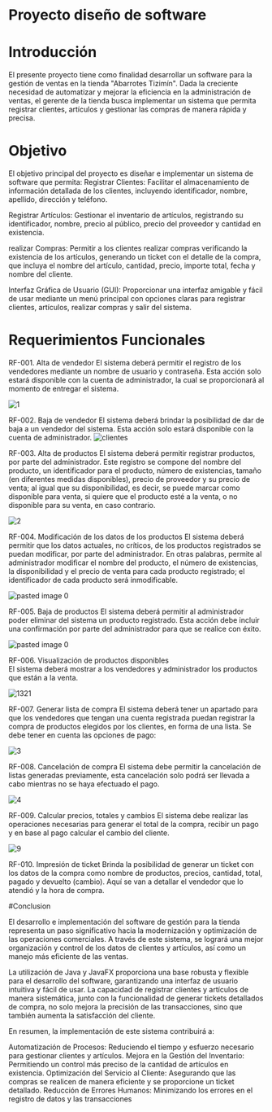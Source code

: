 # Proyecto diseño de software



# Introducción
El presente proyecto tiene como finalidad desarrollar un software para la gestión de ventas en la tienda "Abarrotes Tizimín". Dada la creciente necesidad de automatizar y mejorar la eficiencia en la administración de ventas, el gerente de la tienda busca implementar un sistema que permita registrar clientes, artículos y gestionar las compras de manera rápida y precisa.



# Objetivo
El objetivo principal del proyecto es diseñar e implementar un sistema de software que permita:
Registrar Clientes: Facilitar el almacenamiento de información detallada de los clientes, incluyendo identificador, nombre, apellido, dirección y teléfono.

Registrar Artículos: Gestionar el inventario de artículos, registrando su identificador, nombre, precio al público, precio del proveedor y cantidad en existencia.

realizar Compras: Permitir a los clientes realizar compras verificando la existencia de los artículos, generando un ticket con el detalle de la compra, que incluya el nombre del artículo, cantidad, precio, importe total, fecha y nombre del cliente.

Interfaz Gráfica de Usuario (GUI): Proporcionar una interfaz amigable y fácil de usar mediante un menú principal con opciones claras para registrar clientes, artículos, realizar compras y salir del sistema.


# Requerimientos Funcionales 

RF-001. Alta de vendedor El sistema deberá permitir el registro de los vendedores mediante un nombre de usuario y contraseña. Esta acción solo estará disponible con la cuenta de administrador, la cual se proporcionará al momento de entregar el sistema.

![1](https://github.com/Eastdanieljr1/Proyecto/assets/143151182/85efcdae-0e43-4c65-8545-b732b6a7839c)

RF-002. Baja de vendedor  El sistema deberá brindar la posibilidad de dar de baja a un vendedor del sistema. Esta acción solo estará disponible con la cuenta de administrador.
![clientes](https://github.com/Eastdanieljr1/Proyecto/assets/143151182/15053070-242f-4bc5-b61f-92af867d921b)

RF-003. Alta de productos  El sistema deberá permitir registrar productos, por parte del administrador. Este registro se compone del nombre del producto, un identificador para el producto, número de existencias, tamaño (en diferentes medidas disponibles), precio de proveedor y su precio de venta; al igual que su disponibilidad, es decir, se puede marcar como disponible para venta, si quiere que el producto esté a la venta, o no disponible para su venta, en caso contrario.

![2](https://github.com/Eastdanieljr1/Proyecto/assets/143151182/16e7a2ae-0700-415a-ac46-f71b5f3a0ee4)

RF-004. Modificación de los datos de los productos  El sistema deberá permitir que los datos actuales, no críticos, de los productos registrados se puedan modificar, por parte del administrador. En otras palabras, permite al administrador modificar el nombre del producto, el número de existencias, la disponibilidad y el precio de venta para cada producto registrado; el identificador de cada producto será inmodificable.

![pasted image 0](https://github.com/Eastdanieljr1/Proyecto/assets/143151182/a9486ff0-3769-458d-bf0c-140d5a1d70f8)

RF-005. Baja de productos  El sistema deberá permitir al administrador poder eliminar del sistema un producto registrado. Esta acción debe incluir una confirmación por parte del administrador para que se realice con éxito.

![pasted image 0](https://github.com/Eastdanieljr1/Proyecto/assets/143151182/a9486ff0-3769-458d-bf0c-140d5a1d70f8)

RF-006. Visualización de productos disponibles <br> El sistema deberá mostrar a los vendedores y administrador los productos que están a la venta.

![1321](https://github.com/Eastdanieljr1/Proyecto/assets/143151182/9a1d1c7f-a5d4-4256-98c6-19603f3e9bbb)

RF-007. Generar lista de compra El sistema deberá tener un apartado para que los vendedores que tengan una cuenta registrada puedan registrar la compra de productos elegidos por los clientes, en forma de una lista. Se debe tener en cuenta las opciones de pago: 

![3](https://github.com/Eastdanieljr1/Proyecto/assets/143151182/87620cbd-f5e7-457a-9c8c-b343aeb7c48b)

RF-008. Cancelación de compra  El sistema debe permitir la cancelación de listas generadas previamente, esta cancelación solo podrá ser llevada a cabo mientras no se haya efectuado el pago.

![4](https://github.com/Eastdanieljr1/Proyecto/assets/143151182/c28429c8-cb39-47b6-bb4d-d42a41795625)


RF-009. Calcular precios, totales y cambios  El sistema debe realizar las operaciones necesarias para generar el total de la compra, recibir un pago y en base al pago calcular el cambio del cliente.

![9](https://github.com/Eastdanieljr1/Proyecto/assets/143151182/e11874eb-1f44-48d0-adaa-063a17366623)


RF-010. Impresión de ticket  Brinda la posibilidad de generar un ticket con los datos de la compra como nombre de productos, precios, cantidad, total, pagado y devuelto (cambio). Aquí se van a detallar el vendedor que lo atendió y la hora de compra.

#Conclusion


El desarrollo e implementación del software de gestión para la tienda  representa un paso significativo hacia la modernización y optimización de las operaciones comerciales. A través de este sistema, se logrará una mejor organización y control de los datos de clientes y artículos, así como un manejo más eficiente de las ventas.

La utilización de Java y JavaFX proporciona una base robusta y flexible para el desarrollo del software, garantizando una interfaz de usuario intuitiva y fácil de usar. La capacidad de registrar clientes y artículos de manera sistemática, junto con la funcionalidad de generar tickets detallados de compra, no solo mejora la precisión de las transacciones, sino que también aumenta la satisfacción del cliente.

En resumen, la implementación de este sistema contribuirá a:

Automatización de Procesos: Reduciendo el tiempo y esfuerzo necesario para gestionar clientes y artículos.
Mejora en la Gestión del Inventario: Permitiendo un control más preciso de la cantidad de artículos en existencia.
Optimización del Servicio al Cliente: Asegurando que las compras se realicen de manera eficiente y se proporcione un ticket detallado.
Reducción de Errores Humanos: Minimizando los errores en el registro de datos y las transacciones

